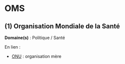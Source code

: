 # OMS

## (1) Organisation Mondiale de la Santé

**Domaine(s)** : Politique / Santé

En lien :

+ [ONU](onu.md) : organisation mère
